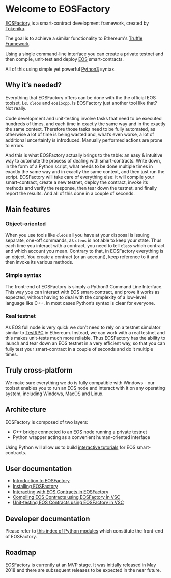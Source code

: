 # Welcome to EOSFactory

[EOSFactory](http://eosfactory.io/) is a smart-contract development framework, created by [Tokenika](https://tokenika.io).

The goal is to achieve a similar functionality to Ethereum's [Truffle Framework](http://truffleframework.com/).

Using a single command-line interface you can create a private testnet and then compile, unit-test and deploy [EOS](https://eos.io/) smart-contracts.

All of this using simple yet powerful [Python3](https://www.python.org/) syntax.

## Why it’s needed?

Everything that EOSFactory offers can be done with the the official EOS toolset, i.e. `cleos` and `eosiocpp`. Is EOSFactory just another tool like that? Not really.

Code development and unit-testing involve tasks that need to be  executed hundreds of times, and each time in exactly the same way and in  the exactly the same context. Therefore those tasks need to be fully  automated, as otherwise a lot of time is being wasted and, what’s even  worse, a lot of additional uncertainty is introduced. Manually performed  actions are prone to errors.

And this is what EOSFactory actually brings to the table: an easy  & intuitive way to automate the process of dealing with  smart-contracts. Write down, in the form of a Python script, what needs  to be done multiple times in exactly the same way and in exactly the  same context, and then just run the script. EOSFactory will take care of  everything else: it will compile your smart-contract, create a new  testnet, deploy the contract, invoke its methods and verify the  response, then tear down the testnet, and finally report the results.  And all of this done in a couple of seconds.

## Main features

### Object-oriented

When you use tools like `cleos` all you have at your disposal is issuing separate, one-off commands, as `cleos` is not able to keep your state. Thus each time you interact with a contract, you need to tell `cleos`  which contract and which account you mean. Contrary to that, in  EOSFactory everything is an object. You create a contract (or an  account), keep reference to it and then invoke its various methods.

### Simple syntax

The front-end of EOSFactory is simply a Python3 Command Line  Interface. This way you can interact with EOS smart-contract, and prove  it works as expected, without having to deal with the complexity of a  low-level language like C++. In most cases Python’s syntax is clear for  everyone.

### Real testnet

As EOS full node is very quick we don’t need to rely on a testnet simulator similar to [TestRPC](https://github.com/trufflesuite/ganache-cli)  in Ethereum. Instead, we can work with a real testnet and this makes  unit-tests much more reliable. Thus EOSFactory has the ability to launch  and tear down an EOS testnet in a very efficient way, so that you can  fully test your smart-contract in a couple of seconds and do it multiple  times.

## Truly cross-platform

We make sure everything we do is fully compatible with Windows - our toolset enables you to run an EOS node and interact with it on any operating system, including Windows, MacOS and Linux.

## Architecture

EOSFactory is composed of two layers:
- C++ bridge connected to an EOS node running a private testnet
- Python wrapper acting as a convenient human-oriented interface

Using Python will allow us to build [interactive tutorials](http://eosfactory.io/sphinx/build/html/) for EOS smart-contracts.

## User documentation

* [Introduction to EOSFactory](http://eosfactory.io/sphinx/build/html/00.IntroductionToEOSFactory.html)
* [Installing EOSFactory](http://eosfactory.io/sphinx/build/html/01.InstallingEOSFactory.html)
* [Interacting with EOS Contracts in EOSFactory](http://eosfactory.io/sphinx/build/html/02.InteractingWithEOSContractsInEOSFactory.html)
* [Compiling EOS Contracts using EOSFactory in VSC](http://eosfactory.io/sphinx/build/html/03.CompilingEOSContractsUsingEOSFactoryInVSC.html)
* [Unit-testing EOS Contracts using EOSFactory in VSC](http://eosfactory.io/sphinx/build/html/04.UnitTestingEOSContractsUsingEOSFactoryInVSC.html)

## Developer documentation

Please refer to [this index of Python modules](http://eosfactory.io/sphinx/build/html/py-modindex.html) which constitute the front-end of EOSFactory.

## Roadmap

EOSFactory is currently at an MVP stage. It was initially released in May 2018 and there are subsequent releases to be expected in the near future.
